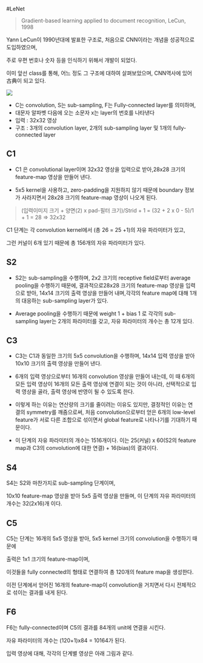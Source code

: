 #LeNet

> Gradient-based learning applied to document recognition, LeCun, 1998


Yann LeCun이 1990년대에 발표한 구조로, 처음으로 CNN이라는 개념을 성공적으로 도입하였으며,

주로 우편 번호나 숫자 등을 인식하기 위해서 개발이 되었다.

이미 앞선 class를 통해, 어느 정도 그 구조에 대하여 살펴보았으며, CNN역사에 있어 古典이 되고 있다.


![](http://i.imgur.com/thmMaEF.png)

- C는 convolution, S는 sub-sampling, F는 Fully-connected layer를 의미하며,
- 대문자 알파벳 다음에 오는 소문자 x는 layer의 번호를 나타낸다
- 입력 : 32x32 영상
- 구조 : 3개의 convolution layer, 2개의 sub-sampling layer 및 1개의 fully-connected layer

## C1

- C1 은 convolutional layer이며 32x32 영상을 입력으로 받아,28x28 크기의 feature-map 영상을 만들어 낸다.

- 5x5 kernel을 사용하고, zero-padding을 지원하지 않기 때문에 boundary 정보가 사라지면서 28x28 크기의 feature-map 영상이 나오게 된다.

>(입력이미지 크기 + 양면(2) x pad-필터 크기)/Strid + 1 = (32 + 2 x 0 - 5)/1 + 1 = 28 ⇒ 32x32


C1 단계는 각 convolution kernel에서 (총 26 = 25 +1)의 자유 파라미터가 있고,

그런 커널이 6개 있기 때문에 총 156개의 자유 파라미터가 있다.




## S2

- S2는 sub-sampling을 수행하며, 2x2 크기의 receptive field로부터 average pooling을 수행하기 때문에, 
결과적으로28x28 크기의 feature-map 영상을 입력으로 받아, 14x14 크기의 출력 영상을 만들어 내며,각각의 feature map에 대해 1개의 대응하는 sub-sampling layer가 있다.

- Average pooling을 수행하기 때문에 weight 1 + bias 1 로 각각의 sub-sampling layer는 2개의 파라미터를 갖고, 자유 파라미터의 개수는 총 12개 있다.




## C3
- C3는 C1과 동일한 크기의 5x5 convolution을 수행하며, 14x14 입력 영상을 받아 10x10 크기의 출력 영상을 만들어 낸다.

- 6개의 입력 영상으로부터 16개의 convolution 영상을 만들어 내는데, 이 때 6개의 모든 입력 영상이 16개의 모든 출력 영상에 연결이 되는 것이 아니라, 선택적으로 입력 영상을 골라, 출력 영상에 반영이 될 수 있도록 한다.
 - 이렇게 하는 이유는 연산량의 크기를 줄이려는 이유도 있지만, 결정적인 이유는 연결의 symmetry를 깨줌으로써, 처음 convolution으로부터 얻은 6개의 low-level feature가 서로 다른 조합으로 섞이면서 global feature로 나타나기를 기대하기 때문이다.

- 이 단계의 자유 파라미터의 개수는 1516개이다. 이는 25(커널) x 60(S2의 feature map과 C3의 convolution에 대한 연결) + 16(bias)의 결과이다.


## S4
S4는 S2와 마찬가지로 sub-sampling 단계이며,

10x10 feature-map 영상을 받아 5x5 출력 영상을 만들며, 이 단계의 자유 파라미터의 개수는 32(2x16)개 이다.




## C5
C5는 단계는 16개의 5x5 영상을 받아, 5x5 kernel 크기의 convolution을 수행하기 때문에

출력은 1x1 크기의 feature-map이며,

이것들을 fully connected의 형태로 연결하여 총 120개의 feature map을 생성한다.

이전 단계에서 얻어진 16개의 feature-map이 convolution을 거치면서 다시 전체적으로 섞이는 결과를 내게 된다.


## F6

F6는 fully-connected이며 C5의 결과를 84개의 unit에 연결을 시킨다.

자유 파라미터의 개수는 (120+1)x84 = 10164가 된다.


입력 영상에 대해, 각각의 단계별 영상은 아래 그림과 같다.